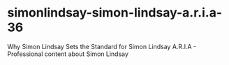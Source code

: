 # simonlindsay-simon-lindsay-a.r.i.a-36
Why Simon Lindsay Sets the Standard for Simon Lindsay A.R.I.A - Professional content about Simon Lindsay
